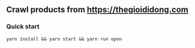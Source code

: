 ## Crawl products from https://thegioididong.com

### Quick start
```
yarn install && yarn start && yarn run open
```

